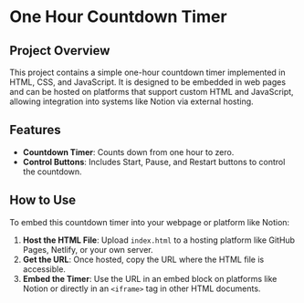 # One Hour Countdown Timer

## Project Overview
This project contains a simple one-hour countdown timer implemented in HTML, CSS, and JavaScript. It is designed to be embedded in web pages and can be hosted on platforms that support custom HTML and JavaScript, allowing integration into systems like Notion via external hosting.

## Features
- **Countdown Timer**: Counts down from one hour to zero.
- **Control Buttons**: Includes Start, Pause, and Restart buttons to control the countdown.

## How to Use
To embed this countdown timer into your webpage or platform like Notion:
1. **Host the HTML File**: Upload `index.html` to a hosting platform like GitHub Pages, Netlify, or your own server.
2. **Get the URL**: Once hosted, copy the URL where the HTML file is accessible.
3. **Embed the Timer**: Use the URL in an embed block on platforms like Notion or directly in an `<iframe>` tag in other HTML documents.
